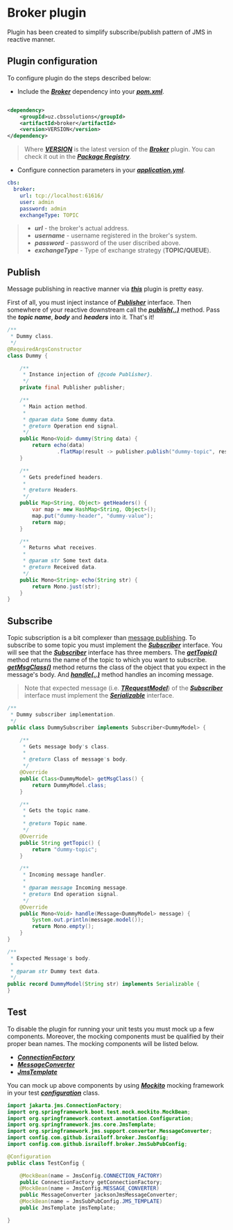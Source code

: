 # Broker plugin

Plugin has been created to simplify subscribe/publish pattern of JMS in reactive manner.

## Plugin configuration

To configure plugin do the steps described below:

- Include the [***Broker***](https://gitlab.hayotbank.uz/mobile-back/plugins/jms-broker/broker) dependency into your 
[***pom.xml***](https://maven.apache.org/guides/introduction/introduction-to-the-pom.html).

```xml

<dependency>
    <groupId>uz.cbssolutions</groupId>
    <artifactId>broker</artifactId>
    <version>VERSION</version>
</dependency>
```

> Where [***VERSION***](http://jfrog-artifactory.hayotbank.uz/artifactory/libs-release/uz/cbssolutions/broker/) is the latest version of the 
[***Broker***](https://gitlab.hayotbank.uz/mobile-back/plugins/jms-broker/broker) plugin. You can check it out in
> the [***Package Registry***](http://jfrog-artifactory.hayotbank.uz/artifactory/libs-release).

- Configure connection parameters in your [***application.yml***](https://docs.spring.io/spring-boot/docs/current/reference/html/application-properties.html).

```yml
cbs:
  broker:
    url: tcp://localhost:61616/
    user: admin
    password: admin
    exchangeType: TOPIC
```

> - ***url*** - the broker's actual address.
> - ***username*** - username registered in the broker's system.
> - ***password*** - password of the user discribed above.
> - ***exchangeType*** - Type of exchange strategy (**TOPIC/QUEUE**).

## Publish

Message publishing in reactive manner via [***this***](https://gitlab.hayotbank.uz/mobile-back/plugins/jms-broker/broker) plugin is pretty easy.

First of all, you must inject instance of [***Publisher***](https://gitlab.hayotbank.uz/mobile-back/plugins/jms-broker/broker/-/blob/master/src/main/java/uz/cbssolutions/broker/service/Publisher.java) interface. Then somewhere of your reactive downstream call the
[***publish(..)***](https://gitlab.hayotbank.uz/mobile-back/plugins/jms-broker/broker/-/blob/master/src/main/java/uz/cbssolutions/broker/service/Publisher.java) 
method. Pass the ***topic name***, ***body*** and ***headers*** into it. That's it!

```java
/**
 * Dummy class.
 */
@RequiredArgsConstructor
class Dummy {

    /**
     * Instance injection of {@code Publisher}.
     */
    private final Publisher publisher;

    /**
     * Main action method.
     *
     * @param data Some dummy data.
     * @return Operation end signal.
     */
    public Mono<Void> dummy(String data) {
        return echo(data)
                .flatMap(result -> publisher.publish("dummy-topic", result, this.getHeaders()));
    }

    /**
     * Gets predefined headers.
     *
     * @return Headers.
     */
    public Map<String, Object> getHeaders() {
        var map = new HashMap<String, Object>();
        map.put("dummy-header", "dummy-value");
        return map;
    }

    /**
     * Returns what receives.
     *
     * @param str Some text data.
     * @return Received data.
     */
    public Mono<String> echo(String str) {
        return Mono.just(str);
    }
}
```

## Subscribe

Topic subscription is a bit complexer than [message publishing](#publish).
To subscribe to some topic you must implement the 
[***Subscriber***](https://gitlab.hayotbank.uz/mobile-back/plugins/jms-broker/broker/-/blob/master/src/main/java/uz/cbssolutions/broker/service/Subscriber.java) 
interface. You will see that the [***Subscriber***](https://gitlab.hayotbank.uz/mobile-back/plugins/jms-broker/broker/-/blob/master/src/main/java/uz/cbssolutions/broker/service/Subscriber.java)
interface has three members. The [***getTopic()***](https://gitlab.hayotbank.uz/mobile-back/plugins/jms-broker/broker/-/blob/master/src/main/java/uz/cbssolutions/broker/service/Subscriber.java) 
method returns the name of the topic to which you want to subscribe.
[***getMsgClass()***](https://gitlab.hayotbank.uz/mobile-back/plugins/jms-broker/broker/-/blob/master/src/main/java/uz/cbssolutions/broker/service/Subscriber.java) 
method returns the class of the object that you expect in the message's body. And 
[***handle(..)***](https://gitlab.hayotbank.uz/mobile-back/plugins/jms-broker/broker/-/blob/master/src/main/java/uz/cbssolutions/broker/service/Subscriber.java) 
method handles an incoming message.

> Note that expected message (i.e. [***TRequestModel***](https://gitlab.hayotbank.uz/mobile-back/plugins/jms-broker/broker/-/blob/master/src/main/java/uz/cbssolutions/broker/service/Subscriber.java)) 
> of the [***Subscriber***](https://gitlab.hayotbank.uz/mobile-back/plugins/jms-broker/broker/-/blob/master/src/main/java/uz/cbssolutions/broker/service/Subscriber.java) 
> interface must implement the
[***Serializable***](https://docs.oracle.com/javase/7/docs/api/java/io/Serializable.html) interface.

```java
/**
 * Dummy subscriber implementation.
 */
public class DummySubscriber implements Subscriber<DummyModel> {

    /**
     * Gets message body's class.
     *
     * @return Class of message's body.
     */
    @Override
    public Class<DummyModel> getMsgClass() {
        return DummyModel.class;
    }

    /**
     * Gets the topic name.
     *
     * @return Topic name.
     */
    @Override
    public String getTopic() {
        return "dummy-topic";
    }

    /**
     * Incoming message handler.
     *
     * @param message Incoming message.
     * @return End operation signal.
     */
    @Override
    public Mono<Void> handle(Message<DummyModel> message) {
        System.out.println(message.model());
        return Mono.empty();
    }
}

/**
 * Expected Message's body.
 *
 * @param str Dummy text data.
 */
public record DummyModel(String str) implements Serializable {
}
```


## Test

To disable the plugin for running your unit tests you must mock up a few components. Moreover, the mocking components must 
be qualified by their proper bean names. The mocking components will be listed below. 
- [***ConnectionFactory***](https://jakarta.ee/specifications/messaging/3.0/apidocs/jakarta/jms/connectionfactory)
- [***MessageConverter***](https://docs.spring.io/spring-framework/docs/current/javadoc-api/org/springframework/jms/support/converter/MessageConverter.html)
- [***JmsTemplate***](https://docs.spring.io/spring-framework/docs/current/javadoc-api/org/springframework/jms/core/JmsTemplate.html)

You can mock up above components by using [***Mockito***](https://site.mockito.org/) mocking framework in your test 
[***configuration***](https://docs.spring.io/spring-boot/docs/2.0.x/reference/html/using-boot-configuration-classes.html) class.

```java
import jakarta.jms.ConnectionFactory;
import org.springframework.boot.test.mock.mockito.MockBean;
import org.springframework.context.annotation.Configuration;
import org.springframework.jms.core.JmsTemplate;
import org.springframework.jms.support.converter.MessageConverter;
import config.com.github.israiloff.broker.JmsConfig;
import config.com.github.israiloff.broker.JmsSubPubConfig;

@Configuration
public class TestConfig {

    @MockBean(name = JmsConfig.CONNECTION_FACTORY)
    public ConnectionFactory getConnectionFactory;
    @MockBean(name = JmsConfig.MESSAGE_CONVERTER)
    public MessageConverter jacksonJmsMessageConverter;
    @MockBean(name = JmsSubPubConfig.JMS_TEMPLATE)
    public JmsTemplate jmsTemplate;

}
```